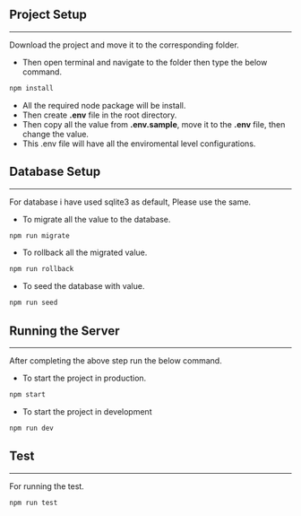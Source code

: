 ## Project Setup

---

Download the project and move it to the corresponding folder.

- Then open terminal and navigate to the folder then type the below command.

```sh
npm install
```

- All the required node package will be install.
- Then create **.env** file in the root directory.
- Then copy all the value from **.env.sample**, move it to the **.env** file, then change the value.
- This .env file will have all the enviromental level configurations.

## Database Setup

---

For database i have used sqlite3 as default, Please use the same.

- To migrate all the value to the database.

```sh
npm run migrate
```

- To rollback all the migrated value.

```sh
npm run rollback
```

- To seed the database with value.

```sh
npm run seed
```

## Running the Server

---

After completing the above step run the below command.

- To start the project in production.

```sh
npm start
```

- To start the project in development

```sh
npm run dev
```

## Test

---

For running the test.

```sh
npm run test
```
